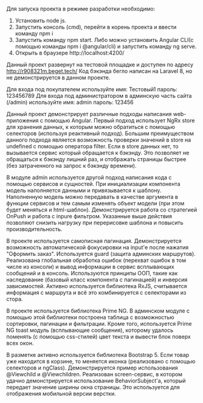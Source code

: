 Для запуска проекта в режиме разработки необходимо:
1. Установить node js.
2. Запустить консоль (cmd), перейти в корень проекта и ввести команду npm i
3. Запустить команду npm start. Либо можно установить Angular CLI(с помощью команды npm i @angular/cli) и запустить команду ng serve.
4. Открыть в браузере http://localhost:4200/

Данный проект развернут на тестовой площадке и доступен по адресу http://r908321m.beget.tech/
Код бэкэнда бегло написан на Laravel 8, но не демонстрируется в данном проекте.

Для входа под покупателем используйте имя: Тестовый1 пароль: 123456789
Для входа под администратором в админскую часть сайта (/admin) используйте имя: admin пароль: 123456

Данный проект демонстрирует различные подходы написания web-приложения с помощью Angular.
Первый подход использует NgRx store для хранения данных, к которым можно обратиться с помощью селекторов (используя реактивный подход). Большим преимуществом данного подхода является возможность проверки значений в store на undefined с помощью оператора filter. Если в store данных  нет, то вызывается сервис который обращается к бэкэнду. Это позволяет не обращаться к бэкэнду лишний раз, и отображать страницы быстрее (без затраченного на запрос к бэкэнду времени).

В модуле admin используется другой подход написания кода с помощью сервисов и сущностей. При инициализации компонента модель наполняется данными и привязывается к шаблону. Наполненную модель можно передавать в качестве аргумента в функции сервисов и тем самым изменять объект модели (при этом будет меняться и html-шаблон). Демонстрируется работа со стратегией OnPush и работа с inpure фильтром. Указанные выше действия позволяют снизить нагрузку при перерисовке шаблона и повысить производительность.

В проекте используется самописная пагинация. Демонстрируется возможность автоматической фокусировки на input'е после нажатия "Оформить заказ". 
Используется guard (защита админских маршрутов). Реализована глобальная обработка ошибок (перехват ошибок в том числе из консоли) и вывод информации в сервис всплывающих сообщений и в консоль. Используются принципы ООП, такие как наследование (базовый класс компонента с пагинацией) и инверсия зависимостей. Активно используется библиотека RxJS, считывается информация с маршрута и всё это комбинируется с селекторами из стора.

В проекте используется библиотека Prime NG. В админском модуле с помощью этой библиотеки построена таблица с возможностью сортировки, пагинации и фильтрации. Кроме того, используется Prime NG toast модуль (всплывающие сообщения), которому удалось поменять (с помощью css-стилей) цвет текста и вывести блок поверх всех окон.

В разметке активно используется библиотека Bootstrap 5. Если товар уже находится в корзине, то меняется иконка (реализовано с помощью селекторов и ngClass). Демонстрируется пример использования @Viewchild и @Viewchildren. Реализован screen-сервис, в котором удачно демонстрируется использование BehaviorSubject'а, который передает значение ширины окна страницы. Это используется для отображения мобильной версии верстки.
